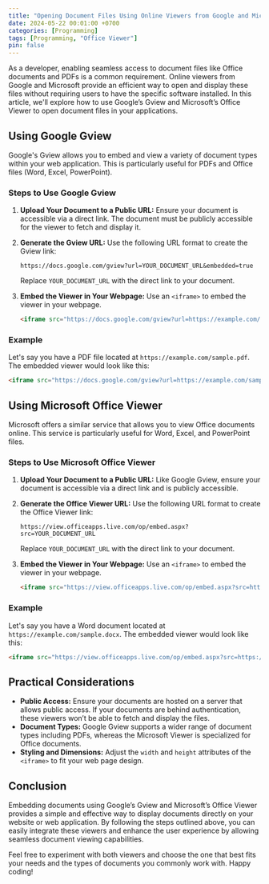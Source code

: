 ```yaml
---
title: "Opening Document Files Using Online Viewers from Google and Microsoft"
date: 2024-05-22 00:01:00 +0700
categories: [Programming]
tags: [Programming, "Office Viewer"]
pin: false
---
```


As a developer, enabling seamless access to document files like Office documents and PDFs is a common requirement. Online viewers from Google and Microsoft provide an efficient way to open and display these files without requiring users to have the specific software installed. In this article, we'll explore how to use Google’s Gview and Microsoft’s Office Viewer to open document files in your applications.

## Using Google Gview

Google's Gview allows you to embed and view a variety of document types within your web application. This is particularly useful for PDFs and Office files (Word, Excel, PowerPoint).

### Steps to Use Google Gview

1. **Upload Your Document to a Public URL:**
   Ensure your document is accessible via a direct link. The document must be publicly accessible for the viewer to fetch and display it.

2. **Generate the Gview URL:**
   Use the following URL format to create the Gview link:
   ```
   https://docs.google.com/gview?url=YOUR_DOCUMENT_URL&embedded=true
   ```
   Replace `YOUR_DOCUMENT_URL` with the direct link to your document.

3. **Embed the Viewer in Your Webpage:**
   Use an `<iframe>` to embed the viewer in your webpage.
   ```html
   <iframe src="https://docs.google.com/gview?url=https://example.com/yourfile.pdf&embedded=true" style="width:600px; height:500px;" frameborder="0"></iframe>
   ```

### Example

Let's say you have a PDF file located at `https://example.com/sample.pdf`. The embedded viewer would look like this:
```html
<iframe src="https://docs.google.com/gview?url=https://example.com/sample.pdf&embedded=true" style="width:600px; height:500px;" frameborder="0"></iframe>
```

## Using Microsoft Office Viewer

Microsoft offers a similar service that allows you to view Office documents online. This service is particularly useful for Word, Excel, and PowerPoint files.

### Steps to Use Microsoft Office Viewer

1. **Upload Your Document to a Public URL:**
   Like Google Gview, ensure your document is accessible via a direct link and is publicly accessible.

2. **Generate the Office Viewer URL:**
   Use the following URL format to create the Office Viewer link:
   ```
   https://view.officeapps.live.com/op/embed.aspx?src=YOUR_DOCUMENT_URL
   ```
   Replace `YOUR_DOCUMENT_URL` with the direct link to your document.

3. **Embed the Viewer in Your Webpage:**
   Use an `<iframe>` to embed the viewer in your webpage.
   ```html
   <iframe src="https://view.officeapps.live.com/op/embed.aspx?src=https://example.com/yourfile.docx" width="600px" height="500px" frameborder="0"></iframe>
   ```

### Example

Let's say you have a Word document located at `https://example.com/sample.docx`. The embedded viewer would look like this:
```html
<iframe src="https://view.officeapps.live.com/op/embed.aspx?src=https://example.com/sample.docx" width="600px" height="500px" frameborder="0"></iframe>
```

## Practical Considerations

- **Public Access:** Ensure your documents are hosted on a server that allows public access. If your documents are behind authentication, these viewers won’t be able to fetch and display the files.
- **Document Types:** Google Gview supports a wider range of document types including PDFs, whereas the Microsoft Viewer is specialized for Office documents.
- **Styling and Dimensions:** Adjust the `width` and `height` attributes of the `<iframe>` to fit your web page design. 

## Conclusion

Embedding documents using Google’s Gview and Microsoft’s Office Viewer provides a simple and effective way to display documents directly on your website or web application. By following the steps outlined above, you can easily integrate these viewers and enhance the user experience by allowing seamless document viewing capabilities.

Feel free to experiment with both viewers and choose the one that best fits your needs and the types of documents you commonly work with. Happy coding!
